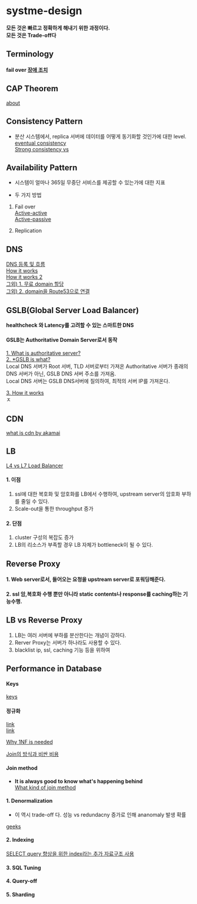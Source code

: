# systme-design

 **모든 것은 빠르고 정확하게 해내기 위한 과정이다.**  
 **모든 것은 Trade-off다**  

## Terminology  

#### fail over [장애 조치](http://www.terms.co.kr/failover.htm)  



## CAP Theorem  

[about](https://hamait.tistory.com/197)  


## Consistency Pattern  

 * 분산 시스템에서, replica 서버에 데이터를 어떻게 동기화할 것인가에 대한 level.  
 [eventual consistency](https://stackoverflow.com/questions/10078540/eventual-consistency-in-plain-english)  
 [Strong consistency vs ](https://www.nurinamu.com/trans/2016/04/03/balancing-strong-and-eventual-consistency-with-google-cloud-datastore/)   
 
## Availability Pattern  

 * 시스템이 얼마나 365일 무중단 서비스를 제공할 수 있는가에 대한 지표  
 
 * 두 가지 방법  
 1. Fail over  
 [Active-active](https://bae-juk.tistory.com/26)  
 [Active-passive]()  
 
 
 2. Replication  
 
 ## DNS  
 
 [DNS 등록 및 흐름](https://opentutorials.org/course/3276/20307)  
 [How it works](https://www.netmanias.com/ko/post/techdocs/5259/dns-network-protocol/dns-basic-operation)  
 [How it works 2](https://opentutorials.org/course/3276/20303)  
 [그외) 1. 무료 domain 할당](https://j-history.tistory.com/9)  
 [그외) 2. domain을 Route53으로 연결](https://tech.cloud.nongshim.co.kr/2018/10/16/%EC%B4%88%EB%B3%B4%EC%9E%90%EB%A5%BC-%EC%9C%84%ED%95%9C-aws-%EC%9B%B9%EA%B5%AC%EC%B6%95-8-%EB%AC%B4%EB%A3%8C-%EB%8F%84%EB%A9%94%EC%9D%B8%EC%9C%BC%EB%A1%9C-route-53-%EB%93%B1%EB%A1%9D-%EB%B0%8F-elb/)  

 
 ## GSLB(Global Server Load Balancer)  
 **healthcheck 와 Latency를 고려할 수 있는 스마트한 DNS**  

 #### GSLB는 Authoritative Domain Server로서 동작  
 [1. What is authoritative server?](https://www.cloudns.net/blog/authoritative-dns-server/)  
 [2. *GSLB is what?](https://www.a10networks.com/blog/global-server-load-balancing/)  
  Local DNS 서버가 Root 서버, TLD 서버로부터 가져온 Authoritative 서버가 종래의 DNS 서버가 아닌, GSLB DNS 서버 주소를 가져옴.  
  Local DNS 서버는 GSLB DNS서버에 질의하여, 최적의 서버 IP를 가져온다.  
  
  [3. How it works](https://cloud.kt.com/portal/ktcloudportal.epc.productintro.gslb.html)  
 ㅈ
 

 ## CDN
 
 [what is cdn by akamai](https://cdn.hosting.kr/cdn%EC%9D%B4%EB%9E%80-%EB%AC%B4%EC%97%87%EC%9D%B8%EA%B0%80%EC%9A%94/)  
 

 ## LB  
 
 [L4 vs L7 Load Balancer](https://freeloadbalancer.com/load-balancing-layer-4-and-layer-7/)  
 
 #### 1. 이점  
 
 1. ssl에 대한 복호화 및 암호화를 LB에서 수행하여, upstream server의 암호화 부하를 줄일 수 있다.  
 2. Scale-out을 통한 throughput 증가  
 
 #### 2. 단점  
 
 1. cluster 구성의 복잡도 증가  
 2. LB의 리소스가 부족할 경우 LB 자체가 bottleneck이 될 수 있다.  
 
 
 ## Reverse Proxy  
 
 #### 1. Web server로서, 들어오는 요청을 upstream server로 포워딩해준다.  
 
 #### 2. ssl 암,복호화 수행 뿐만 아니라 static contents나 response를 caching하는 기능수행.  
 
 
 ## LB vs Reverse Proxy  
 
 1. LB는 여러 서버에 부하를 분산한다는 개념이 강하다.  
 2. Rerver Proxy는 서버가 하나라도 사용할 수 있다.  
 3. blacklist ip, ssl, caching 기능 등을 위하여  
 
 
 
 ## Performance in Database  

#### Keys  
[keys](https://www.studytonight.com/dbms/database-key.php)  

#### 정규화  
[link](https://yaboong.github.io/database/2018/03/09/database-normalization-1/)  
[link](https://3months.tistory.com/193)  

[Why 1NF is needed](https://dba.stackexchange.com/questions/26933/first-normal-form-why-is-it-good-and-how-does-it-reduce-redundancy)  

[Join의 방식과 비싼 비용](https://www.sqlshack.com/introduction-to-nested-loop-joins-in-sql-server/)  

#### Join method  
 * **It is always good to know what's happening behind**  
 [What kind of join method ](/DB/join.md)  
 
 
#### 1. Denormalization  
 * 이 역시 trade-off 다. 성능 vs redundacny 증가로 인해 ananomaly 발생 확률  
 
[geeks](https://www.geeksforgeeks.org/denormalization-in-databases/)  

#### 2. Indexing  
[SELECT query 향상을 위한 index라는 추가 자료구조 사용](/DB/indexing.md)  


#### 3. SQL Tuning  

#### 4. Query-off  

#### 5. Sharding  


 
 
 
 
